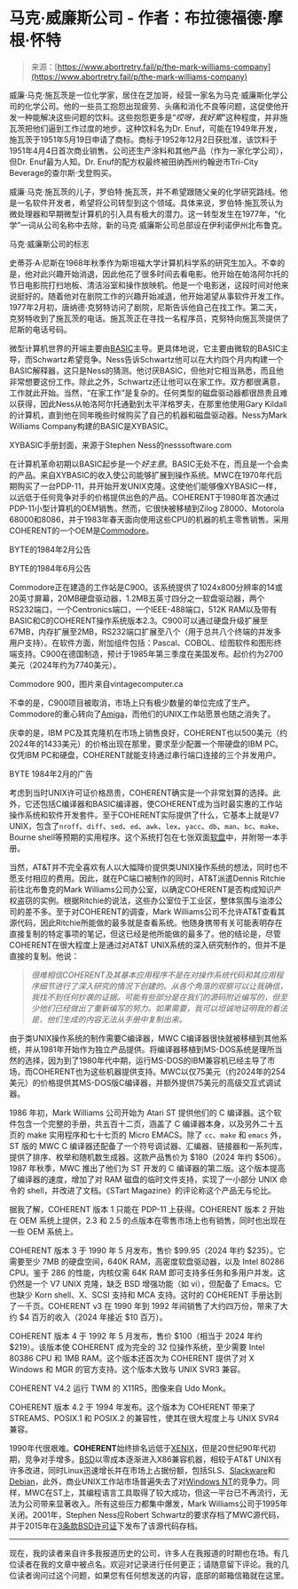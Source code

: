 <!--yml

类别: 未分类

日期: 2024-05-27 14:59:55

-->

# 马克·威廉斯公司 - 作者：布拉德福德·摩根·怀特

> 来源：[https://www.abortretry.fail/p/the-mark-williams-company](https://www.abortretry.fail/p/the-mark-williams-company)

威廉·马克·施瓦茨是一位化学家，居住在芝加哥，经营一家名为马克·威廉斯化学公司的化学公司。他的一些员工抱怨出现疲劳、头痛和消化不良等问题，这促使他开发一种能解决这些问题的饮料。这些抱怨更多是“*哎呀，我好累*”这种程度，并非施瓦茨把他们逼到工作过度的地步。这种饮料名为Dr. Enuf，可能在1949年开发，施瓦茨于1951年5月19日申请了商标。商标于1952年12月2日获批准，该饮料于1951年4月4日首次商业销售。公司还生产涂料和其他产品（作为一家化学公司），但Dr. Enuf最为人知。Dr. Enuf的配方权最终被田纳西州约翰逊市Tri-City Beverage的查尔斯·戈登购买。

威廉·马克·施瓦茨的儿子，罗伯特·施瓦茨，并不希望跟随父亲的化学研究路线。他是一名软件开发者，希望将公司转型到这个领域。具体来说，罗伯特·施瓦茨认为微处理器和早期微型计算机的引入具有极大的潜力。这一转型发生在1977年，“化学”一词从公司名称中去除，新的马克·威廉斯公司总部设在伊利诺伊州北布鲁克。

马克·威廉斯公司的标志

史蒂芬·A·尼斯在1968年秋季作为斯坦福大学计算机科学系的研究生加入。不幸的是，他对此兴趣开始消退，因此他花了很多时间去看电影。他开始在帕洛阿尔托的节日电影院打扫地板、清洁浴室和操作放映机。他是一个电影迷，这段时间对他来说挺好的。随着他对在剧院工作的兴趣开始减退，他开始渴望从事软件开发工作。1977年2月初，唐纳德·克努特访问了剧院，尼斯告诉他自己在找工作。第二天，克努特收到了施瓦茨的电话。施瓦茨正在寻找一名程序员，克努特向施瓦茨提供了尼斯的电话号码。

微型计算机世界的开端主要由[BASIC](https://www.abortretry.fail/p/history-of-basic-part-1)主导。更具体地说，它主要由微软的BASIC主导，而Schwartz希望竞争。Ness告诉Schwartz他可以在大约四个月内构建一个BASIC解释器，这只是Ness的猜测。他讨厌BASIC，但他对它相当熟悉，而且他非常想要这份工作。除此之外，Schwartz还让他可以在家工作。双方都很满意，工作就此开始。当然，“在家工作”是复杂的。任何类型的磁盘驱动器都很昂贵且难以获得，因此Ness从帕洛阿尔托通勤到太平洋格罗夫，在那里他使用Gary Kildall的计算机，直到他在同年晚些时候购买了自己的机器和磁盘驱动器。Ness为Mark Williams Company构建的BASIC是XYBASIC。

XYBASIC手册封面，来源于Stephen Ness的nesssoftware.com

在计算机革命初期以BASIC起步是一个*好主意*。BASIC无处不在，而且是一个会卖的产品。来自XYBASIC的收入使公司能够扩展到操作系统。MWC在1970年代后期购买了一台PDP-11，并开始开发UNIX克隆。这使他们能够像XYBASIC一样，以远低于任何竞争对手的价格提供出色的产品。COHERENT于1980年首次通过PDP-11小型计算机的OEM销售。然而，它很快被移植到Zilog Z8000、Motorola 68000和8086，并于1983年春天面向使用这些CPU的机器的机主零售销售。采用COHERENT的一个OEM是[Commodore](https://www.abortretry.fail/p/the-history-of-commodore-part-1)。

BYTE的1984年2月公告

BYTE的1984年6月公告

Commodore正在建造的工作站是C900。该系统提供了1024x800分辨率的14或20英寸屏幕，20MB硬盘驱动器，1.2MB五英寸四分之一软盘驱动器，两个RS232端口，一个Centronics端口，一个IEEE-488端口，512K RAM以及带有BASIC和C的COHERENT操作系统版本2.3。C900可以通过硬盘升级扩展至67MB，内存扩展至2MB，RS232端口扩展至八个（用于总共八个终端的并发多用户支持）。在软件方面，附加组件包括：Pascal、COBOL、绘图软件和图形终端支持。C900在德国制造，预计于1985年第三季度在美国发布。起价约为2700美元（2024年约为7740美元）。

Commodore 900，图片来自vintagecomputer.ca

不幸的是，C900项目被取消，市场上只有极少数量的单位完成了生产。Commodore的重心转向了[Amiga](https://www.abortretry.fail/p/the-history-of-commodore-part-4)，而他们的UNIX工作站愿景也随之消失了。

庆幸的是，IBM PC及其克隆机在市场上销售良好，COHERENT也以500美元（约2024年的1433美元）的价格出现在那里，要求至少配置一个带硬盘的IBM PC。仅凭IBM PC和硬盘，COHERENT就能支持通过串行端口连接的三个并发用户。

BYTE 1984年2月的广告

考虑到当时UNIX许可证价格昂贵，COHERENT确实是一个非常划算的选择。此外，它还包括C编译器和BASIC编译器，使COHERENT成为当时最实惠的工作站操作系统和软件开发套件。至于COHERENT实际提供了什么，它基本上就是V7 UNIX，包含了`nroff`、`diff`、`sed`、`ed`、`awk`、`lex`、`yacc`、`db`、`man`、`bc`、`make`、Bourne shell等预期的实用程序。这个系统打包在七张双面[软盘](https://www.abortretry.fail/p/the-floppy-disk)中，并附带一本手册。

当然，AT&T并不完全喜欢有人以大幅降价提供类UNIX操作系统的想法，同时也不愿支付相应的费用。因此，就在PC端口被制作的同时，AT&T派遣Dennis Ritchie前往北布鲁克的Mark Williams公司办公室，以确定COHERENT是否构成知识产权盗窃的实例。根据Ritchie的说法，这些办公室位于工业区，整体氛围与油漆公司的差不多。至于对COHERENT的调查，Mark Williams公司不允许AT&T查看其源代码，因此Ritchie所能做的最多就是查看系统。他随身携带有关可能表明存在直接复制的特定事项的笔记，但这已经是他所能做的最多了。他的结论是，尽管COHERENT在很大程度上是通过对AT&T UNIX系统的深入研究制作的，但并不是直接的复制。他说：

> *很难相信COHERENT及其基本应用程序不是在对操作系统代码和其应用程序细节进行了深入研究的情况下创建的。从各个角落的观察可以让我确信，我找不到任何抄袭的证据。可能有些部分是在我们的源码附近编写的，但至少他们已经做出了重新编写的努力。如果需要，我可以坦诚地证明我的看法是，他们生成的内容无法从手册中复制出来。*

由于类UNIX操作系统的制作需要C编译器，MWC C编译器很快就被移植到其他系统，并从1981年开始作为独立产品提供。将编译器移植到MS-DOS系统是理所当然的选择，因为到了1980年代中期，运行MS-DOS的IBM兼容机已经主导了市场，而COHERENT也为这些机器提供支持。MWC以仅75美元（约2024年的254美元）的价格提供其MS-DOS版C编译器，并额外提供75美元的高级交互式调试器。

1986 年初，Mark Williams 公司开始为 Atari ST 提供他们的 C 编译器。这个软件包含一个完整的手册，共五百十二页，涵盖了 C 编译器本身，以及另外二十五页的 make 实用程序和七十七页的 Micro EMACS。除了 `cc`、`make` 和 `emacs` 外，ST 版的 MWC C 编译器还配备了一个符号调试器、汇编器、链接器和一系列库，提供了排序、枚举和随机数生成器。这款产品售价为 $180（2024 年约 $506）。1987 年秋季，MWC 推出了他们为 ST 开发的 C 编译器的第二版。这个版本提高了编译器的速度，增加了对 RAM 磁盘的临时文件支持，实现了一小部分 UNIX 命令的 shell，并改进了文档。《STart Magazine》的评论称这个产品无与伦比。

据我了解，COHERENT 版本 1 只能在 PDP-11 上获得。COHERENT 版本 2 开始在 OEM 系统上提供，2.3 和 2.5 的点版本在零售市场上也有销售，同时也出现在一些 OEM 系统上。

COHERENT 版本 3 于 1990 年 5 月发布，售价 $99.95（2024 年约 $235）。它需要至少 7MB 的硬盘空间，640K RAM，高密度软盘驱动器，以及 Intel 80286 CPU。鉴于 286 的性能，内核仅需 64K RAM 即可支持多任务和多用户并发。这仍然是一个 V7 UNIX 克隆，缺乏 BSD 增强功能（如 vi），但配备了 Emacs。它也缺少 Korn shell、X、SCSI 支持和 MCA 支持。这时的 COHERENT 手册达到了一千页。COHERENT v3 在 1990 年到 1992 年间销售了大约四万份，带来了大约 $4 百万的收入（2024 年接近 $10 百万）。

COHERENT 版本 4 于 1992 年 5 月发布，售价 $100（相当于 2024 年约 $219）。该版本使 COHERENT 成为完全的 32 位操作系统，至少需要 Intel 80386 CPU 和 1MB RAM。这个版本还首次为 COHERENT 提供了对 X Windows 和 MGR 的官方支持。这个版本大致与 UNIX SVR3 兼容。

COHERENT V4.2 运行 TWM 的 X11R5，图像来自 Udo Monk。

COHERENT 版本 4.2 于 1994 年发布。这个版本为 COHERENT 带来了 STREAMS、POSIX.1 和 POSIX.2 的兼容性，使其在很大程度上与 UNIX SVR4 兼容。

1990年代很艰难。**COHERENT**始终排名远低于[XENIX](https://www.abortretry.fail/p/the-history-of-xenix)，但是20世纪90年代初期，竞争对手增多。[BSD](https://www.abortretry.fail/p/the-berkley-software-distribution)以零成本逐渐进入X86兼容机器，相较于AT&T UNIX有许多改进，同时Linux迅速增长并在市场上占据份额，包括SLS、[Slackware](https://www.abortretry.fail/p/the-history-of-slackware)和[Debian](https://www.abortretry.fail/p/the-history-of-debian-part-1)，此外，商业UNIX工作站市场普遍失去了对[Windows NT](https://www.abortretry.fail/p/the-history-of-windows-nt-31)的竞争力。同样，MWC在ST上，其编程语言工具取得了较大成功，但这一平台已不再流行，无法为公司带来显著收入。所有这些压力都集中爆发，Mark Williams公司于1995年关闭。2001年，Stephen Ness应Robert Schwartz的要求存档了MWC源代码，并于2015年在[3条款BSD许可证](https://github.com/gspu/Coherent)下发布了该源代码存档。

* * *

现在，我的读者来自许多我报道历史的公司，许多人在我报道的时期也在场。有几位读者在我的文章中被点名。欢迎对记录进行任何更正；请随意留下评论。我的几位读者询问过这个问题，如果您有任何想发送的内容，底部的邮箱信箱就在这里。
